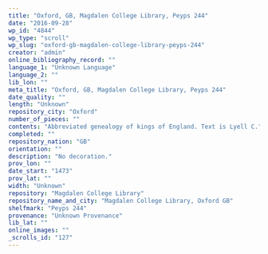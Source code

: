 ```yaml
---
title: "Oxford, GB, Magdalen College Library, Peyps 244"
date: "2016-09-28"
wp_id: "4844"
wp_type: "scroll"
wp_slug: "oxford-gb-magdalen-college-library-peyps-244"
creator: "admin"
online_bibliography_record: ""
language_1: "Unknown Language"
language_2: ""
lib_lon: ""
meta_title: "Oxford, GB, Magdalen College Library, Peyps 244"
date_quality: ""
length: "Unknown"
repository_city: "Oxford"
number_of_pieces: ""
contents: "Abbreviated genealogy of kings of England. Text is Lyell C."
completed: ""
repository_nation: "GB"
orientation: ""
description: "No decoration."
prov_lon: ""
date_start: "1473"
prov_lat: ""
width: "Unknown"
repository: "Magdalen College Library"
repository_name_and_city: "Magdalen College Library, Oxford GB"
shelfmark: "Peyps 244"
provenance: "Unknown Provenance"
lib_lat: ""
online_images: ""
_scrolls_id: "127"
---
```



